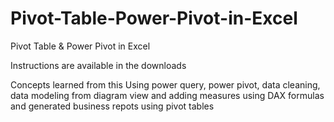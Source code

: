 # Pivot-Table-Power-Pivot-in-Excel
Pivot Table &amp; Power Pivot in Excel

Instructions are available in the downloads

Concepts learned from this Using power query, power pivot, data cleaning, data modeling from diagram view and adding measures using DAX formulas and generated business repots using pivot tables
